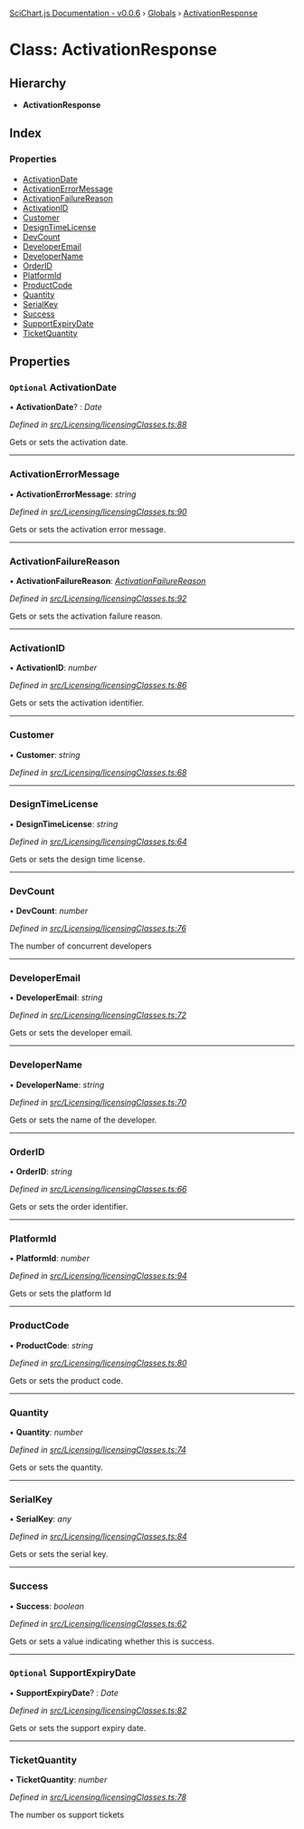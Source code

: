 [SciChart.js Documentation - v0.0.6](../README.md) › [Globals](../globals.md) › [ActivationResponse](activationresponse.md)

# Class: ActivationResponse

## Hierarchy

* **ActivationResponse**

## Index

### Properties

* [ActivationDate](activationresponse.md#optional-activationdate)
* [ActivationErrorMessage](activationresponse.md#activationerrormessage)
* [ActivationFailureReason](activationresponse.md#activationfailurereason)
* [ActivationID](activationresponse.md#activationid)
* [Customer](activationresponse.md#customer)
* [DesignTimeLicense](activationresponse.md#designtimelicense)
* [DevCount](activationresponse.md#devcount)
* [DeveloperEmail](activationresponse.md#developeremail)
* [DeveloperName](activationresponse.md#developername)
* [OrderID](activationresponse.md#orderid)
* [PlatformId](activationresponse.md#platformid)
* [ProductCode](activationresponse.md#productcode)
* [Quantity](activationresponse.md#quantity)
* [SerialKey](activationresponse.md#serialkey)
* [Success](activationresponse.md#success)
* [SupportExpiryDate](activationresponse.md#optional-supportexpirydate)
* [TicketQuantity](activationresponse.md#ticketquantity)

## Properties

### `Optional` ActivationDate

• **ActivationDate**? : *Date*

*Defined in [src/Licensing/licensingClasses.ts:88](https://github.com/ABTSoftware/SciChart.Dev/blob/ff9f38d289/Web/src/SciChart/src/Licensing/licensingClasses.ts#L88)*

Gets or sets the activation date.

___

###  ActivationErrorMessage

• **ActivationErrorMessage**: *string*

*Defined in [src/Licensing/licensingClasses.ts:90](https://github.com/ABTSoftware/SciChart.Dev/blob/ff9f38d289/Web/src/SciChart/src/Licensing/licensingClasses.ts#L90)*

Gets or sets the activation error message.

___

###  ActivationFailureReason

• **ActivationFailureReason**: *[ActivationFailureReason](../enums/activationfailurereason.md)*

*Defined in [src/Licensing/licensingClasses.ts:92](https://github.com/ABTSoftware/SciChart.Dev/blob/ff9f38d289/Web/src/SciChart/src/Licensing/licensingClasses.ts#L92)*

Gets or sets the activation failure reason.

___

###  ActivationID

• **ActivationID**: *number*

*Defined in [src/Licensing/licensingClasses.ts:86](https://github.com/ABTSoftware/SciChart.Dev/blob/ff9f38d289/Web/src/SciChart/src/Licensing/licensingClasses.ts#L86)*

Gets or sets the activation identifier.

___

###  Customer

• **Customer**: *string*

*Defined in [src/Licensing/licensingClasses.ts:68](https://github.com/ABTSoftware/SciChart.Dev/blob/ff9f38d289/Web/src/SciChart/src/Licensing/licensingClasses.ts#L68)*

___

###  DesignTimeLicense

• **DesignTimeLicense**: *string*

*Defined in [src/Licensing/licensingClasses.ts:64](https://github.com/ABTSoftware/SciChart.Dev/blob/ff9f38d289/Web/src/SciChart/src/Licensing/licensingClasses.ts#L64)*

Gets or sets the design time license.

___

###  DevCount

• **DevCount**: *number*

*Defined in [src/Licensing/licensingClasses.ts:76](https://github.com/ABTSoftware/SciChart.Dev/blob/ff9f38d289/Web/src/SciChart/src/Licensing/licensingClasses.ts#L76)*

The number of concurrent developers

___

###  DeveloperEmail

• **DeveloperEmail**: *string*

*Defined in [src/Licensing/licensingClasses.ts:72](https://github.com/ABTSoftware/SciChart.Dev/blob/ff9f38d289/Web/src/SciChart/src/Licensing/licensingClasses.ts#L72)*

Gets or sets the developer email.

___

###  DeveloperName

• **DeveloperName**: *string*

*Defined in [src/Licensing/licensingClasses.ts:70](https://github.com/ABTSoftware/SciChart.Dev/blob/ff9f38d289/Web/src/SciChart/src/Licensing/licensingClasses.ts#L70)*

Gets or sets the name of the developer.

___

###  OrderID

• **OrderID**: *string*

*Defined in [src/Licensing/licensingClasses.ts:66](https://github.com/ABTSoftware/SciChart.Dev/blob/ff9f38d289/Web/src/SciChart/src/Licensing/licensingClasses.ts#L66)*

Gets or sets the order identifier.

___

###  PlatformId

• **PlatformId**: *number*

*Defined in [src/Licensing/licensingClasses.ts:94](https://github.com/ABTSoftware/SciChart.Dev/blob/ff9f38d289/Web/src/SciChart/src/Licensing/licensingClasses.ts#L94)*

Gets or sets the platform Id

___

###  ProductCode

• **ProductCode**: *string*

*Defined in [src/Licensing/licensingClasses.ts:80](https://github.com/ABTSoftware/SciChart.Dev/blob/ff9f38d289/Web/src/SciChart/src/Licensing/licensingClasses.ts#L80)*

Gets or sets the product code.

___

###  Quantity

• **Quantity**: *number*

*Defined in [src/Licensing/licensingClasses.ts:74](https://github.com/ABTSoftware/SciChart.Dev/blob/ff9f38d289/Web/src/SciChart/src/Licensing/licensingClasses.ts#L74)*

Gets or sets the quantity.

___

###  SerialKey

• **SerialKey**: *any*

*Defined in [src/Licensing/licensingClasses.ts:84](https://github.com/ABTSoftware/SciChart.Dev/blob/ff9f38d289/Web/src/SciChart/src/Licensing/licensingClasses.ts#L84)*

Gets or sets the serial key.

___

###  Success

• **Success**: *boolean*

*Defined in [src/Licensing/licensingClasses.ts:62](https://github.com/ABTSoftware/SciChart.Dev/blob/ff9f38d289/Web/src/SciChart/src/Licensing/licensingClasses.ts#L62)*

Gets or sets a value indicating whether this  is success.

___

### `Optional` SupportExpiryDate

• **SupportExpiryDate**? : *Date*

*Defined in [src/Licensing/licensingClasses.ts:82](https://github.com/ABTSoftware/SciChart.Dev/blob/ff9f38d289/Web/src/SciChart/src/Licensing/licensingClasses.ts#L82)*

Gets or sets the support expiry date.

___

###  TicketQuantity

• **TicketQuantity**: *number*

*Defined in [src/Licensing/licensingClasses.ts:78](https://github.com/ABTSoftware/SciChart.Dev/blob/ff9f38d289/Web/src/SciChart/src/Licensing/licensingClasses.ts#L78)*

The number os support tickets
